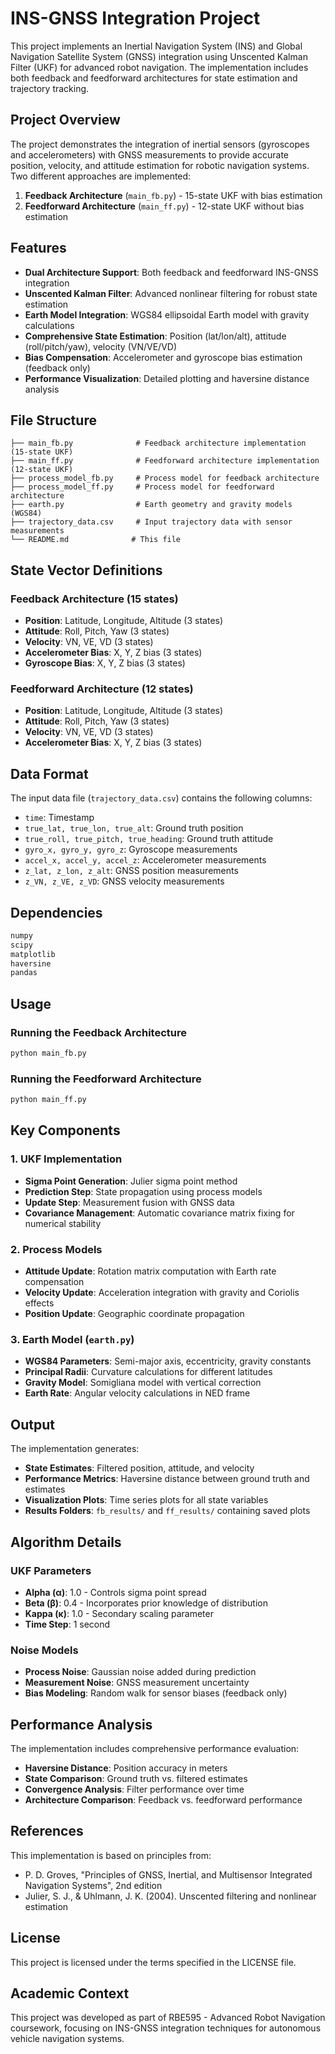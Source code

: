 # INS-GNSS Integration Project

This project implements an Inertial Navigation System (INS) and Global Navigation Satellite System (GNSS) integration using Unscented Kalman Filter (UKF) for advanced robot navigation. The implementation includes both feedback and feedforward architectures for state estimation and trajectory tracking.

## Project Overview

The project demonstrates the integration of inertial sensors (gyroscopes and accelerometers) with GNSS measurements to provide accurate position, velocity, and attitude estimation for robotic navigation systems. Two different approaches are implemented:

1. **Feedback Architecture** (`main_fb.py`) - 15-state UKF with bias estimation
2. **Feedforward Architecture** (`main_ff.py`) - 12-state UKF without bias estimation

## Features

- **Dual Architecture Support**: Both feedback and feedforward INS-GNSS integration
- **Unscented Kalman Filter**: Advanced nonlinear filtering for robust state estimation
- **Earth Model Integration**: WGS84 ellipsoidal Earth model with gravity calculations
- **Comprehensive State Estimation**: Position (lat/lon/alt), attitude (roll/pitch/yaw), velocity (VN/VE/VD)
- **Bias Compensation**: Accelerometer and gyroscope bias estimation (feedback only)
- **Performance Visualization**: Detailed plotting and haversine distance analysis

## File Structure

```
├── main_fb.py              # Feedback architecture implementation (15-state UKF)
├── main_ff.py              # Feedforward architecture implementation (12-state UKF)
├── process_model_fb.py     # Process model for feedback architecture
├── process_model_ff.py     # Process model for feedforward architecture
├── earth.py                # Earth geometry and gravity models (WGS84)
├── trajectory_data.csv     # Input trajectory data with sensor measurements
└── README.md              # This file
```

## State Vector Definitions

### Feedback Architecture (15 states)
- **Position**: Latitude, Longitude, Altitude (3 states)
- **Attitude**: Roll, Pitch, Yaw (3 states)
- **Velocity**: VN, VE, VD (3 states)
- **Accelerometer Bias**: X, Y, Z bias (3 states)
- **Gyroscope Bias**: X, Y, Z bias (3 states)

### Feedforward Architecture (12 states)
- **Position**: Latitude, Longitude, Altitude (3 states)
- **Attitude**: Roll, Pitch, Yaw (3 states)
- **Velocity**: VN, VE, VD (3 states)
- **Accelerometer Bias**: X, Y, Z bias (3 states)

## Data Format

The input data file (`trajectory_data.csv`) contains the following columns:
- `time`: Timestamp
- `true_lat, true_lon, true_alt`: Ground truth position
- `true_roll, true_pitch, true_heading`: Ground truth attitude
- `gyro_x, gyro_y, gyro_z`: Gyroscope measurements
- `accel_x, accel_y, accel_z`: Accelerometer measurements
- `z_lat, z_lon, z_alt`: GNSS position measurements
- `z_VN, z_VE, z_VD`: GNSS velocity measurements

## Dependencies

```python
numpy
scipy
matplotlib
haversine
pandas
```

## Usage

### Running the Feedback Architecture
```bash
python main_fb.py
```

### Running the Feedforward Architecture
```bash
python main_ff.py
```

## Key Components

### 1. UKF Implementation
- **Sigma Point Generation**: Julier sigma point method
- **Prediction Step**: State propagation using process models
- **Update Step**: Measurement fusion with GNSS data
- **Covariance Management**: Automatic covariance matrix fixing for numerical stability

### 2. Process Models
- **Attitude Update**: Rotation matrix computation with Earth rate compensation
- **Velocity Update**: Acceleration integration with gravity and Coriolis effects
- **Position Update**: Geographic coordinate propagation

### 3. Earth Model (`earth.py`)
- **WGS84 Parameters**: Semi-major axis, eccentricity, gravity constants
- **Principal Radii**: Curvature calculations for different latitudes
- **Gravity Model**: Somigliana model with vertical correction
- **Earth Rate**: Angular velocity calculations in NED frame

## Output

The implementation generates:
- **State Estimates**: Filtered position, attitude, and velocity
- **Performance Metrics**: Haversine distance between ground truth and estimates
- **Visualization Plots**: Time series plots for all state variables
- **Results Folders**: `fb_results/` and `ff_results/` containing saved plots

## Algorithm Details

### UKF Parameters
- **Alpha (α)**: 1.0 - Controls sigma point spread
- **Beta (β)**: 0.4 - Incorporates prior knowledge of distribution
- **Kappa (κ)**: 1.0 - Secondary scaling parameter
- **Time Step**: 1 second

### Noise Models
- **Process Noise**: Gaussian noise added during prediction
- **Measurement Noise**: GNSS measurement uncertainty
- **Bias Modeling**: Random walk for sensor biases (feedback only)

## Performance Analysis

The implementation includes comprehensive performance evaluation:
- **Haversine Distance**: Position accuracy in meters
- **State Comparison**: Ground truth vs. filtered estimates
- **Convergence Analysis**: Filter performance over time
- **Architecture Comparison**: Feedback vs. feedforward performance

## References

This implementation is based on principles from:
- P. D. Groves, "Principles of GNSS, Inertial, and Multisensor Integrated Navigation Systems", 2nd edition
- Julier, S. J., & Uhlmann, J. K. (2004). Unscented filtering and nonlinear estimation

## License

This project is licensed under the terms specified in the LICENSE file.

## Academic Context

This project was developed as part of RBE595 - Advanced Robot Navigation coursework, focusing on INS-GNSS integration techniques for autonomous vehicle navigation systems.